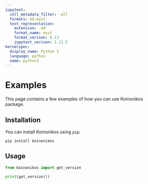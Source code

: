 ```yaml
---
jupytext:
  cell_metadata_filter: -all
  formats: md:myst
  text_representation:
    extension: .md
    format_name: myst
    format_version: 0.13
    jupytext_version: 1.11.5
kernelspec:
  display_name: Python 3
  language: python
  name: python3
---
```


# Examples

This page contains a few examples of how you can use Koinonikos package.

## Installation

You can install Koinonikos using `pip`:

```{code-cell}
pip install koinonikos
```

## Usage

```python
from koinonikos import get_version

print(get_version())
```
